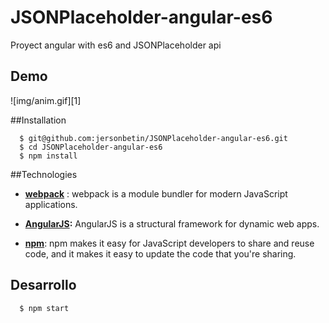 # JSONPlaceholder-angular-es6
Proyect angular with es6 and JSONPlaceholder api

## Demo
![img/anim.gif][1]

##Installation
```shell
  $ git@github.com:jersonbetin/JSONPlaceholder-angular-es6.git
  $ cd JSONPlaceholder-angular-es6
  $ npm install
```

##Technologies
* **[webpack](https://webpack.js.org)** : webpack is a module bundler for modern JavaScript applications.

* **[AngularJS](https://angularjs.org/):** AngularJS is a structural framework for dynamic web apps. 

* **[npm](https://www.npmjs.com/)**: npm makes it easy for JavaScript developers to share and reuse code, and it makes it easy to update the code that you're sharing.

## Desarrollo 
```shell
  $ npm start
```

